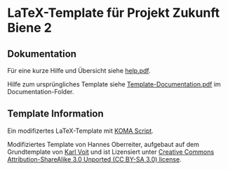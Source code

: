 # LaTeX-Template für Projekt Zukunft Biene 2

## Dokumentation

Für eine kurze Hilfe und Übersicht siehe [help.pdf](documentation/Help.pdf).

Hilfe zum ursprüngliches Template siehe [Template-Documentation.pdf](documentation/Template-Documentation.pdf) im Documentation-Folder.

## Template Information

Ein modifizertes LaTeX-Template mit [KOMA Script](http://www.komascript.de/).

Modifiziertes Template von Hannes Oberreiter, aufgebaut auf dem Grundtemplate von [Karl Voit](https://github.com/novoid/LaTeX-KOMA-template) und ist Lizensiert unter [Creative Commons Attribution-ShareAlike 3.0 Unported (CC BY-SA 3.0) license](https://creativecommons.org/licenses/by-sa/3.0/).